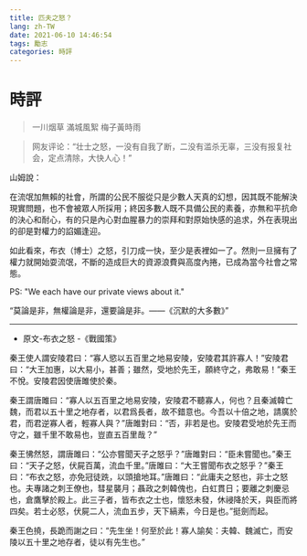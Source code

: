```yaml
---
title: 匹夫之怒？
lang: zh-TW
date: 2021-06-10 14:46:54
tags: 勵志
categories: 時評
---
```


# 時評

> 一川烟草 滿城風絮 梅子黃時雨

> 网友评论：“壮士之怒，一没有自我了断，二没有滥杀无辜，三没有报复社会，定点清除，大快人心！”

山姆說：

在流氓加無賴的社會，所謂的公民不服從只是少數人天真的幻想，因其既不能解決現實問題，也不會被眾人所採用；終因多數人既不具備公民的素養，亦無和平抗命的決心和耐心，有的只是內心對血腥暴力的崇拜和對原始快感的追求，外在表現出的卻是對權力的諂媚逢迎。

如此看來，布衣（博士）之怒，引刀成一快，至少是表裡如一了。然則一旦擁有了權力就開始耍流氓，不斷的造成巨大的資源浪費與高度內捲，已成為當今社會之常態。

PS: "We each have our private views about it."

“莫論是非，無權論是非，還要論是非。——《沉默的大多數》”

<!-- more -->

--------------

- 原文-布衣之怒 -《戰國策》

秦王使人謂安陵君曰：“寡人慾以五百里之地易安陵，安陵君其許寡人！”安陵君曰：“大王加惠，以大易小，甚善；雖然，受地於先王，願終守之，弗敢易！”秦王不悅。安陵君因使唐雎使於秦。

秦王謂唐雎曰：“寡人以五百里之地易安陵，安陵君不聽寡人，何也？且秦滅韓亡魏，而君以五十里之地存者，以君爲長者，故不錯意也。今吾以十倍之地，請廣於君，而君逆寡人者，輕寡人與？”唐雎對曰：“否，非若是也。安陵君受地於先王而守之，雖千里不敢易也，豈直五百里哉？”

秦王怫然怒，謂唐雎曰：“公亦嘗聞天子之怒乎？”唐雎對曰：“臣未嘗聞也。”秦王曰：“天子之怒，伏屍百萬，流血千里。”唐雎曰：“大王嘗聞布衣之怒乎？”秦王曰：“布衣之怒，亦免冠徒跣，以頭搶地耳。”唐雎曰：“此庸夫之怒也，非士之怒也。夫專諸之刺王僚也，彗星襲月；聶政之刺韓傀也，白虹貫日；要離之刺慶忌也，倉鷹擊於殿上。此三子者，皆布衣之士也，懷怒未發，休祲降於天，與臣而將四矣。若士必怒，伏屍二人，流血五步，天下縞素，今日是也。”挺劍而起。

秦王色撓，長跪而謝之曰：“先生坐！何至於此！寡人諭矣：夫韓、魏滅亡，而安陵以五十里之地存者，徒以有先生也。” 
